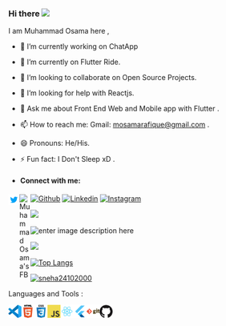 ### Hi there <img src="https://media.giphy.com/media/hvRJCLFzcasrR4ia7z/giphy.gif" width="30px"> 


I am Muhammad Osama here , 

- 🔭 I’m currently working on ChatApp
- 🌱 I’m currently on Flutter Ride.
- 👯 I’m looking to collaborate on Open Source Projects.
- 🤔 I’m looking for help with Reactjs.
- 💬 Ask me about Front End Web and Mobile app with Flutter .
- 📫 How to reach me: Gmail: mosamarafique@gmail.com .
- 😄 Pronouns: He/His.
- ⚡ Fun fact: I Don't Sleep xD .

- <h4 align="left">Connect with me:</h4>
<a href="https://twitter.com/itxomiqureshi">
  <img align="left" alt="Muhammad Osama's Twitter " width="22px" src="https://raw.githubusercontent.com/github/explore/80688e429a7d4ef2fca1e82350fe8e3517d3494d/topics/twitter/twitter.png" />
</a>
<a href="https://facebook.com/muhammad.osama.qureshi24/ ">
  <img align="left" alt="Muhammad Osama's FB " width="22px" src="https://i.pinimg.com/736x/ac/57/3b/ac573b439cde3dec8ca1c6739ae7f628.jpg" />
</a>

 [![Github](https://img.shields.io/badge/-Github-000?style=flat&logo=Github&logoColor=white)](https://github.com/Muhammad-Osama-Qureshi)
[![Linkedin](https://img.shields.io/badge/-LinkedIn-blue?style=flat&logo=Linkedin&logoColor=white)](https://www.linkedin.com/in/muhammad-osama-qureshi-4h2o)
[![Instagram](https://img.shields.io/badge/-Instagram-c13584?style=flat&labelColor=c13584&logo=instagram&logoColor=white)](https://www.instagram.com/m.osama.qureshi)




![](https://visitor-badge.glitch.me/badge?page_id=muhammad-osama-qureshi)



![enter image description here](https://github-readme-stats.vercel.app/api?username=muhammad-osama-qureshi&&show_icons=true&&theme=chartreuse-dark)


  <img width="48%" src="https://github-readme-streak-stats.herokuapp.com/?user=muhammad-osama-qureshi&theme=chartreuse-dark" />

[![Top Langs](https://github-readme-stats.vercel.app/api/top-langs/?username=muhammad-osama-qureshi&&theme=chartreuse-dark&text_color=#0000FF&border_color=#0000FF)](https://github.com/muhammad-osama-qureshi/github-readme-stats)
<p align="left"> <a href="https://github.com/ryo-ma/github-profile-trophy"><img src="https://github-profile-trophy.vercel.app/?username=Muhammad-Osama-Qureshi" alt="sneha24102000" /></a> </p>


Languages and Tools : 

<img align="left" alt="Visual Studio Code" width="26px" src="https://raw.githubusercontent.com/github/explore/80688e429a7d4ef2fca1e82350fe8e3517d3494d/topics/visual-studio-code/visual-studio-code.png" />
<img align="left" alt="HTML5" width="26px" src="https://raw.githubusercontent.com/github/explore/80688e429a7d4ef2fca1e82350fe8e3517d3494d/topics/html/html.png" />
<img align="left" alt="CSS3" width="26px" src="https://raw.githubusercontent.com/github/explore/80688e429a7d4ef2fca1e82350fe8e3517d3494d/topics/css/css.png" />
<img align="left" alt="JavaScript" width="26px" src="https://raw.githubusercontent.com/github/explore/80688e429a7d4ef2fca1e82350fe8e3517d3494d/topics/javascript/javascript.png" />
<img align="left" alt="React" width="26px" src="https://raw.githubusercontent.com/github/explore/80688e429a7d4ef2fca1e82350fe8e3517d3494d/topics/react/react.png" />
<img align="left" alt="Flutter" width="26px" src="https://raw.githubusercontent.com/github/explore/80688e429a7d4ef2fca1e82350fe8e3517d3494d/topics/flutter/flutter.png" />

<img align="left" alt="Git" width="26px" src="https://raw.githubusercontent.com/github/explore/80688e429a7d4ef2fca1e82350fe8e3517d3494d/topics/git/git.png" />
<img align="left" alt="GitHub" width="26px" src="https://raw.githubusercontent.com/github/explore/78df643247d429f6cc873026c0622819ad797942/topics/github/github.png" />








